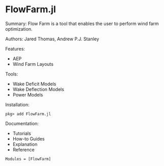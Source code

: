 # FlowFarm.jl

Summary: Flow Farm is a tool that enables the user to perform wind farm optimization.

Authors: Jared Thomas, Andrew P.J. Stanley

Features:

* AEP
* Wind Farm Layouts

Tools:

* Wake Deficit Models
* Wake Deflection Models
* Power Models

Installation:

```@autodocs
pkg> add FlowFarm.jl
```

Documentation:

* Tutorials
* How-to Guides
* Explanation
* Reference

```@autodocs
Modules = [FlowFarm]
```
